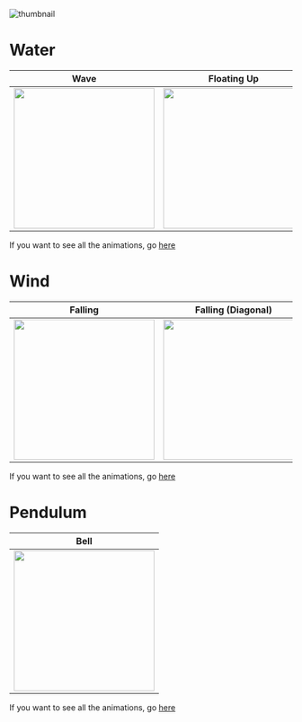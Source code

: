 ![thumbnail](https://github.com/user-attachments/assets/662bb2cd-075c-4ddc-a7d0-adccd40c6854)

# Water
| Wave | Floating Up| Ripple| 
|:--:|:--:|:--:|
|<img src = "https://github.com/user-attachments/assets/380d5176-d03e-4fa7-bc80-8913338709b7" width = "250">|<img src = "https://github.com/user-attachments/assets/a8a0b325-ea9e-4955-b970-10c91ca5e7ce" width = "250">|<img src = "https://github.com/user-attachments/assets/55a929b7-d1f7-459f-8df0-130c0157cb89" width = "250">|

If you want to see all the animations, go [here](https://github.com/uuranus/compose-nature-effects/blob/main/docs/Water.md)

# Wind
| Falling | Falling (Diagonal) |
|:--:|:--:|
|<img src = "https://github.com/user-attachments/assets/0a95d7e7-fe9d-4770-b152-c25c861dca96" width = "250">|<img src = "https://github.com/user-attachments/assets/de463272-e4e9-4ccc-98c8-8f568c8d79c5" width = "250">|

If you want to see all the animations, go [here](https://github.com/uuranus/compose-nature-effects/blob/main/docs/Wind.md)

# Pendulum
| Bell |
|:--:|
|<img src = "https://github.com/user-attachments/assets/16b46e27-7563-4102-b5a3-bfc475888630" width = "250">|

If you want to see all the animations, go [here](https://github.com/uuranus/compose-nature-effects/blob/main/docs/Bell.md)
